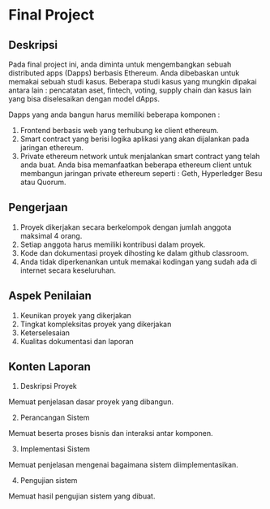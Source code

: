 # Final Project

## Deskripsi
Pada final project ini, anda diminta untuk mengembangkan sebuah distributed apps (Dapps) berbasis Ethereum. Anda dibebaskan untuk memakai sebuah studi kasus. Beberapa studi kasus yang mungkin dipakai antara lain : pencatatan aset, fintech, voting, supply chain dan kasus lain yang bisa diselesaikan dengan model dApps.

Dapps yang anda bangun harus memiliki beberapa komponen :
1. Frontend berbasis web yang terhubung ke client ethereum.
2. Smart contract yang berisi logika aplikasi yang akan dijalankan pada jaringan ethereum.
3. Private ethereum network untuk menjalankan smart contract yang telah anda buat. Anda bisa memanfaatkan beberapa ethereum client untuk membangun jaringan private ethereum seperti : Geth, Hyperledger Besu atau Quorum.

## Pengerjaan
1. Proyek dikerjakan secara berkelompok dengan jumlah anggota maksimal 4 orang.
2. Setiap anggota harus memiliki kontribusi dalam proyek.
3. Kode dan dokumentasi proyek dihosting ke dalam github classroom.
4. Anda tidak diperkenankan untuk memakai kodingan yang sudah ada di internet secara keseluruhan.

## Aspek Penilaian
1. Keunikan proyek yang dikerjakan
2. Tingkat kompleksitas proyek yang dikerjakan
3. Keterselesaian
4. Kualitas dokumentasi dan laporan

## Konten Laporan
1. Deskripsi Proyek

Memuat penjelasan dasar proyek yang dibangun.

2. Perancangan Sistem 

Memuat beserta proses bisnis dan interaksi antar komponen.

3. Implementasi Sistem

Memuat penjelasan mengenai bagaimana sistem diimplementasikan.

4. Pengujian sistem

Memuat hasil pengujian sistem yang dibuat.
